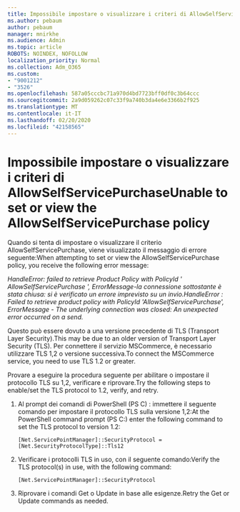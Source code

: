 ```yaml
---
title: Impossibile impostare o visualizzare i criteri di AllowSelfServicePurchase
ms.author: pebaum
author: pebaum
manager: mnirkhe
ms.audience: Admin
ms.topic: article
ROBOTS: NOINDEX, NOFOLLOW
localization_priority: Normal
ms.collection: Adm_O365
ms.custom:
- "9001212"
- "3526"
ms.openlocfilehash: 587a05cccbc71a970d4bd7723bff0df0c3b64ccc
ms.sourcegitcommit: 2a9d059262c07c33f9a740b3da4e6e3366b2f925
ms.translationtype: MT
ms.contentlocale: it-IT
ms.lasthandoff: 02/20/2020
ms.locfileid: "42158565"
---
```

# <a name="unable-to-set-or-view-the-allowselfservicepurchase-policy"></a><span data-ttu-id="139dd-102">Impossibile impostare o visualizzare i criteri di AllowSelfServicePurchase</span><span class="sxs-lookup"><span data-stu-id="139dd-102">Unable to set or view the AllowSelfServicePurchase policy</span></span>

<span data-ttu-id="139dd-103">Quando si tenta di impostare o visualizzare il criterio AllowSelfServicePurchase, viene visualizzato il messaggio di errore seguente:</span><span class="sxs-lookup"><span data-stu-id="139dd-103">When attempting to set or view the AllowSelfServicePurchase policy, you receive the following error message:</span></span>

<span data-ttu-id="139dd-104">*HandleError: failed to retrieve Product Policy with PolicyId ' AllowSelfServicePurchase ', ErrorMessage-la connessione sottostante è stata chiusa: si è verificato un errore imprevisto su un invio.*</span><span class="sxs-lookup"><span data-stu-id="139dd-104">*HandleError : Failed to retrieve product policy with PolicyId 'AllowSelfServicePurchase', ErrorMessage - The underlying connection was closed: An unexpected error occurred on a send.*</span></span>

<span data-ttu-id="139dd-105">Questo può essere dovuto a una versione precedente di TLS (Transport Layer Security).</span><span class="sxs-lookup"><span data-stu-id="139dd-105">This may be due to an older version of Transport Layer Security (TLS).</span></span> <span data-ttu-id="139dd-106">Per connettere il servizio MSCommerce, è necessario utilizzare TLS 1,2 o versione successiva.</span><span class="sxs-lookup"><span data-stu-id="139dd-106">To connect the MSCommerce service, you need to use TLS 1.2 or greater.</span></span>  

<span data-ttu-id="139dd-107">Provare a eseguire la procedura seguente per abilitare o impostare il protocollo TLS su 1,2, verificare e riprovare.</span><span class="sxs-lookup"><span data-stu-id="139dd-107">Try the following steps to enable/set the TLS protocol to 1.2, verify, and retry.</span></span>
 1. <span data-ttu-id="139dd-108">Al prompt dei comandi di PowerShell (PS C\) : immettere il seguente comando per impostare il protocollo TLS sulla versione 1,2:</span><span class="sxs-lookup"><span data-stu-id="139dd-108">At the PowerShell command prompt (PS C:\) enter the following command to set the TLS protocol to version 1.2:</span></span>

    `[Net.ServicePointManager]::SecurityProtocol = [Net.SecurityProtocolType]::Tls12`

2. <span data-ttu-id="139dd-109">Verificare i protocolli TLS in uso, con il seguente comando:</span><span class="sxs-lookup"><span data-stu-id="139dd-109">Verify the TLS protocol(s) in use, with the following command:</span></span>

    `[Net.ServicePointManager]::SecurityProtocol` 

3. <span data-ttu-id="139dd-110">Riprovare i comandi Get o Update in base alle esigenze.</span><span class="sxs-lookup"><span data-stu-id="139dd-110">Retry the Get or Update commands as needed.</span></span>

